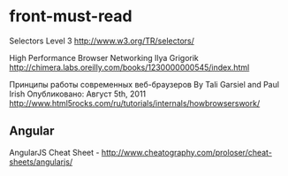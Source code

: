# front-must-read

Selectors Level 3
http://www.w3.org/TR/selectors/

High Performance Browser Networking Ilya Grigorik 
http://chimera.labs.oreilly.com/books/1230000000545/index.html

Принципы работы современных веб-браузеров By Tali Garsiel and Paul Irish
Опубликовано: Август 5th, 2011
http://www.html5rocks.com/ru/tutorials/internals/howbrowserswork/

## Angular 
AngularJS Cheat Sheet - http://www.cheatography.com/proloser/cheat-sheets/angularjs/
